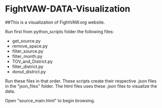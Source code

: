 FightVAW-DATA-Visualization
==========================

##This is a visualization of FightVAW.org website.

Run first from python_scripts folder the following files:

* get_source.py
* remove_space.py
* filter_source.py
* filter_month.py
* TOV_and_District.py
* filter_district.py
* donut_district.py

Run these files in that order. These scripts create their respective .json files in the "json_files" folder. The html files uses these .json files to visualize the data.

Open "source_main.html" to begin browsing.
